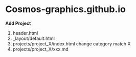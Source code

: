 # Cosmos-graphics.github.io

**Add Project**
1. header.html  
2. _layout/default.html  
3. projects/project_X/index.html change   category match X  
4. projects/project_X/xxx.md  
